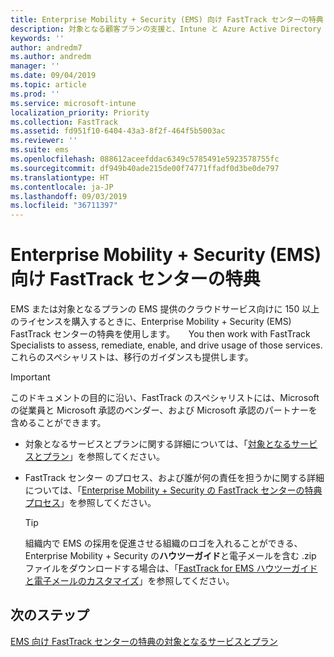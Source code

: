 ```yaml
---
title: Enterprise Mobility + Security (EMS) 向け FastTrack センターの特典
description: 対象となる顧客プランの支援と、Intune と Azure Active Directory Premium の展開を行うプログラム
keywords: ''
author: andredm7
ms.author: andredm
manager: ''
ms.date: 09/04/2019
ms.topic: article
ms.prod: ''
ms.service: microsoft-intune
localization_priority: Priority
ms.collection: FastTrack
ms.assetid: fd951f10-6404-43a3-8f2f-464f5b5003ac
ms.reviewer: ''
ms.suite: ems
ms.openlocfilehash: 088612aceefddac6349c5785491e5923578755fc
ms.sourcegitcommit: df949b40ade215de00f74771ffadf0d3be0de797
ms.translationtype: HT
ms.contentlocale: ja-JP
ms.lasthandoff: 09/03/2019
ms.locfileid: "36711397"
---
```

# <a name="fasttrack-center-benefit-for-enterprise-mobility--security-ems"></a>Enterprise Mobility + Security (EMS) 向け FastTrack センターの特典

EMS または対象となるプランの EMS 提供のクラウドサービス向けに 150 以上のライセンスを購入するときに、Enterprise Mobility + Security (EMS) FastTrack センターの特典を使用します。 　 You then work with FastTrack Specialists to assess, remediate, enable, and drive usage of those services. これらのスペシャリストは、移行のガイダンスも提供します。 

> [!IMPORTANT]
> このドキュメントの目的に沿い、FastTrack のスペシャリストには、Microsoft の従業員と Microsoft 承認のベンダー、および Microsoft 承認のパートナーを含めることができます。

- 対象となるサービスとプランに関する詳細については、「[対象となるサービスとプラン](M365-eligible-services-and-plans.md)」を参照してください。

- FastTrack センター のプロセス、および誰が何の責任を担うかに関する詳細については、「[Enterprise Mobility + Security の FastTrack センターの特典プロセス](EMS-fasttrack-process.md)」を参照してください。

    > [!TIP]
    > 組織内で EMS の採用を促進させる組織のロゴを入れることができる、Enterprise Mobility + Security の**ハウツーガイド**と電子メールを含む .zip ファイルをダウンロードする場合は、「[FastTrack for EMS ハウツーガイドと電子メールのカスタマイズ](https://gallery.technet.microsoft.com/FastTrack-for-EMS-How-To-f170da4c)」を参照してください。

## <a name="next-steps"></a>次のステップ

[EMS 向け FastTrack センターの特典の対象となるサービスとプラン](M365-eligible-services-and-plans.md)


